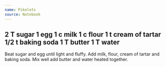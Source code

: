 ```yaml
---
name: Pikelets
source: Notebook
---
```

2 T sugar
1 egg
1 c milk
1 c flour
1 t cream of tartar
1/2 t baking soda
1 T butter
1 T water
---
Beat sugar and egg until light and fluffy.  Add milk, flour, cream of tartar and baking soda.  Mix well add butter and water heated together.

